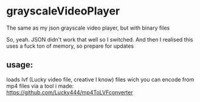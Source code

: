 # grayscaleVideoPlayer
The same as my json grayscale video player, but with binary files

So, yeah. JSON didn't work that well so I switched. And then I realised this uses a fuck ton of memory, so prepare for updates

## usage:
loads lvf (Lucky video file, creative I know) files wich you can encode from mp4 files via a tool i made: https://github.com/Lucky444/mp4ToLVFconverter
